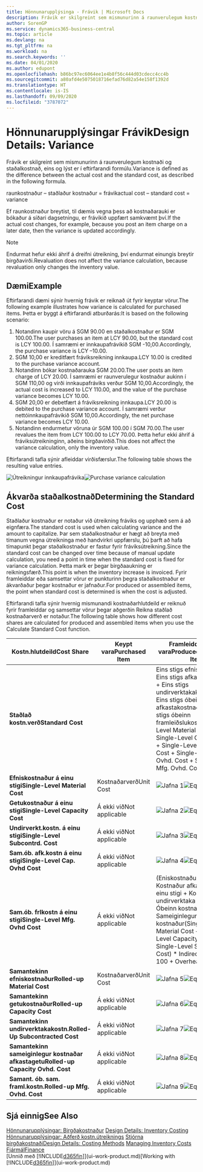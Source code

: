 ```yaml
---
title: Hönnunarupplýsinga - Frávik | Microsoft Docs
description: Frávik er skilgreint sem mismunurinn á raunverulegum kostnaði og staðalkostnað, eins og lýst er í eftirfarandi formúlu.
author: SorenGP
ms.service: dynamics365-business-central
ms.topic: article
ms.devlang: na
ms.tgt_pltfrm: na
ms.workload: na
ms.search.keywords: ''
ms.date: 04/01/2020
ms.author: edupont
ms.openlocfilehash: b86bc97ec6064ee1e4b8f56c444d03cdecc4cc4b
ms.sourcegitcommit: a80afd4e5075018716efad76d82a54e158f1392d
ms.translationtype: HT
ms.contentlocale: is-IS
ms.lasthandoff: 09/09/2020
ms.locfileid: "3787072"
---
```

# <a name="design-details-variance"></a><span data-ttu-id="cd21d-103">Hönnunarupplýsingar Frávik</span><span class="sxs-lookup"><span data-stu-id="cd21d-103">Design Details: Variance</span></span>
<span data-ttu-id="cd21d-104">Frávik er skilgreint sem mismunurinn á raunverulegum kostnaði og staðalkostnað, eins og lýst er í eftirfarandi formúlu.</span><span class="sxs-lookup"><span data-stu-id="cd21d-104">Variance is defined as the difference between the actual cost and the standard cost, as described in the following formula.</span></span>  

 <span data-ttu-id="cd21d-105">raunkostnaður – staðlaður kostnaður = frávik</span><span class="sxs-lookup"><span data-stu-id="cd21d-105">actual cost – standard cost = variance</span></span>  

 <span data-ttu-id="cd21d-106">Ef raunkostnaður breytist, til dæmis vegna þess að kostnaðarauki er bókaður á síðari dagsetningu, er frávikið uppfært samkvæmt því.</span><span class="sxs-lookup"><span data-stu-id="cd21d-106">If the actual cost changes, for example, because you post an item charge on a later date, then the variance is updated accordingly.</span></span>  

> [!NOTE]  
>  <span data-ttu-id="cd21d-107">Endurmat hefur ekki áhrif á dreifni útreikning, því endurmat einungis breytir birgðavirði.</span><span class="sxs-lookup"><span data-stu-id="cd21d-107">Revaluation does not affect the variance calculation, because revaluation only changes the inventory value.</span></span>  

## <a name="example"></a><span data-ttu-id="cd21d-108">Dæmi</span><span class="sxs-lookup"><span data-stu-id="cd21d-108">Example</span></span>  
 <span data-ttu-id="cd21d-109">Eftirfarandi dæmi sýnir hvernig frávik er reiknað út fyrir keyptar vörur.</span><span class="sxs-lookup"><span data-stu-id="cd21d-109">The following example illustrates how variance is calculated for purchased items.</span></span> <span data-ttu-id="cd21d-110">Þetta er byggt á eftirfarandi atburðarás:</span><span class="sxs-lookup"><span data-stu-id="cd21d-110">It is based on the following scenario:</span></span>  

1.  <span data-ttu-id="cd21d-111">Notandinn kaupir vöru á SGM 90.00 en staðalkostnaður er SGM 100.00.</span><span class="sxs-lookup"><span data-stu-id="cd21d-111">The user purchases an item at LCY 90.00, but the standard cost is LCY 100.00.</span></span> <span data-ttu-id="cd21d-112">Í samræmi er innkaupafrávikið SGM -10,00.</span><span class="sxs-lookup"><span data-stu-id="cd21d-112">Accordingly, the purchase variance is LCY –10.00.</span></span>  
2.  <span data-ttu-id="cd21d-113">SGM 10,00 er kreditfært fráviksreikning innkaupa.</span><span class="sxs-lookup"><span data-stu-id="cd21d-113">LCY 10.00 is credited to the purchase variance account.</span></span>  
3.  <span data-ttu-id="cd21d-114">Notandinn bókar kostnaðarauka SGM 20.00.</span><span class="sxs-lookup"><span data-stu-id="cd21d-114">The user posts an item charge of LCY 20.00.</span></span> <span data-ttu-id="cd21d-115">Í samræmi er raunverulegur kostnaður aukinn í SGM 110,00 og virði innkaupafráviks verður SGM 10,00.</span><span class="sxs-lookup"><span data-stu-id="cd21d-115">Accordingly, the actual cost is increased to LCY 110.00, and the value of the purchase variance becomes LCY 10.00.</span></span>  
4.  <span data-ttu-id="cd21d-116">SGM 20,00 er debetfært á fráviksreikning innkaupa.</span><span class="sxs-lookup"><span data-stu-id="cd21d-116">LCY 20.00 is debited to the purchase variance account.</span></span> <span data-ttu-id="cd21d-117">Í samræmi verður nettóinnkaupafrávikið SGM 10,00.</span><span class="sxs-lookup"><span data-stu-id="cd21d-117">Accordingly, the net purchase variance becomes LCY 10.00.</span></span>  
5.  <span data-ttu-id="cd21d-118">Notandinn endurmetur vöruna úr SGM 100.00 í SGM 70.00.</span><span class="sxs-lookup"><span data-stu-id="cd21d-118">The user revalues the item from LCY 100.00 to LCY 70.00.</span></span> <span data-ttu-id="cd21d-119">Þetta hefur ekki áhrif á fráviksútreikninginn, aðeins birgðavirðið.</span><span class="sxs-lookup"><span data-stu-id="cd21d-119">This does not affect the variance calculation, only the inventory value.</span></span>  

 <span data-ttu-id="cd21d-120">Eftirfarandi tafla sýnir afleiddar virðisfærslur.</span><span class="sxs-lookup"><span data-stu-id="cd21d-120">The following table shows the resulting value entries.</span></span>  

 <span data-ttu-id="cd21d-121">![Útreikningur innkaupafrávika](media/design_details_inventory_costing_11_purchase_variance.png "Útreikningur innkaupafrávika")</span><span class="sxs-lookup"><span data-stu-id="cd21d-121">![Purchase variance calculation](media/design_details_inventory_costing_11_purchase_variance.png "Purchase variance calculation")</span></span>  

## <a name="determining-the-standard-cost"></a><span data-ttu-id="cd21d-122">Ákvarða staðalkostnað</span><span class="sxs-lookup"><span data-stu-id="cd21d-122">Determining the Standard Cost</span></span>  
 <span data-ttu-id="cd21d-123">Staðlaður kostnaður er notaður við útreikning fráviks og upphæð sem á að eignfæra.</span><span class="sxs-lookup"><span data-stu-id="cd21d-123">The standard cost is used when calculating variance and the amount to capitalize.</span></span> <span data-ttu-id="cd21d-124">Þar sem staðalkostnaður er hægt að breyta með tímanum vegna útreikninga með handvirkri uppfærslu, þú þarft að hafa tímapunkt þegar staðalkostnaður er fastur fyrir fráviksútreikning.</span><span class="sxs-lookup"><span data-stu-id="cd21d-124">Since the standard cost can be changed over time because of manual update calculation, you need a point in time when the standard cost is fixed for variance calculation.</span></span> <span data-ttu-id="cd21d-125">Þetta mark er þegar birgðaaukning er reikningsfærð.</span><span class="sxs-lookup"><span data-stu-id="cd21d-125">This point is when the inventory increase is invoiced.</span></span> <span data-ttu-id="cd21d-126">Fyrir framleiddar eða samsettar vörur er punkturinn þegra staðalkostnaður er ákvarðaður þegar kostnaður er jafnaður.</span><span class="sxs-lookup"><span data-stu-id="cd21d-126">For produced or assembled items, the point when standard cost is determined is when the cost is adjusted.</span></span>  

 <span data-ttu-id="cd21d-127">Eftirfarandi tafla sýnir hvernig mismunandi kostnaðarhlutdeild er reiknuð fyrir framleiddar og samsettar vörur þegar aðgerðin Reikna staðlað kostnaðarverð er notaður.</span><span class="sxs-lookup"><span data-stu-id="cd21d-127">The following table shows how different cost shares are calculated for produced and assembled items when you use the Calculate Standard Cost function.</span></span>  

|<span data-ttu-id="cd21d-128">Kostn.hlutdeild</span><span class="sxs-lookup"><span data-stu-id="cd21d-128">Cost Share</span></span>|<span data-ttu-id="cd21d-129">Keypt vara</span><span class="sxs-lookup"><span data-stu-id="cd21d-129">Purchased Item</span></span>|<span data-ttu-id="cd21d-130">Framleidd/samsett vara</span><span class="sxs-lookup"><span data-stu-id="cd21d-130">Produced/Assembled Item</span></span>|  
|----------------|--------------------|------------------------------|  
|<span data-ttu-id="cd21d-131">**Staðlað kostn.verð**</span><span class="sxs-lookup"><span data-stu-id="cd21d-131">**Standard Cost**</span></span>||<span data-ttu-id="cd21d-132">Eins stigs efniskostnaður + Eins stigs  afkastakostnaður + Eins stigs undirverktakakostnaður + Eins stigs óbeinn afkastakostnaður + Eins stigs óbeinn framleiðslukostnaður</span><span class="sxs-lookup"><span data-stu-id="cd21d-132">Single-Level Material Cost + Single-Level Capacity Cost + Single-Level Subcontrd. Cost + Single-Level Cap. Ovhd. Cost + Single-Level Mfg. Ovhd. Cost</span></span>|  
|<span data-ttu-id="cd21d-133">**Efniskostnaður á einu stigi**</span><span class="sxs-lookup"><span data-stu-id="cd21d-133">**Single-Level Material Cost**</span></span>|<span data-ttu-id="cd21d-134">Kostnaðarverð</span><span class="sxs-lookup"><span data-stu-id="cd21d-134">Unit Cost</span></span>|<span data-ttu-id="cd21d-135">![Jafna 1](media/design_details_inventory_costing_11_equation_1.png "Jafna 1")</span><span class="sxs-lookup"><span data-stu-id="cd21d-135">![Equation 1](media/design_details_inventory_costing_11_equation_1.png "Equation 1")</span></span>|  
|<span data-ttu-id="cd21d-136">**Getukostnaður á einu stigi**</span><span class="sxs-lookup"><span data-stu-id="cd21d-136">**Single-Level Capacity Cost**</span></span>|<span data-ttu-id="cd21d-137">Á ekki við</span><span class="sxs-lookup"><span data-stu-id="cd21d-137">Not applicable</span></span>|<span data-ttu-id="cd21d-138">![Jafna 2](media/design_details_inventory_costing_11_equation_2.png "Jafna 2")</span><span class="sxs-lookup"><span data-stu-id="cd21d-138">![Equation 2](media/design_details_inventory_costing_11_equation_2.png "Equation 2")</span></span>|  
|<span data-ttu-id="cd21d-139">**Undirverkt.kostn. á einu stigi**</span><span class="sxs-lookup"><span data-stu-id="cd21d-139">**Single-Level Subcontrd. Cost**</span></span>|<span data-ttu-id="cd21d-140">Á ekki við</span><span class="sxs-lookup"><span data-stu-id="cd21d-140">Not applicable</span></span>|<span data-ttu-id="cd21d-141">![Jafna 3](media/design_details_inventory_costing_11_equation_3.png "Jafna 3")</span><span class="sxs-lookup"><span data-stu-id="cd21d-141">![Equation 3](media/design_details_inventory_costing_11_equation_3.png "Equation 3")</span></span>|  
|<span data-ttu-id="cd21d-142">**Sam.ób. afk.kostn á einu stigi**</span><span class="sxs-lookup"><span data-stu-id="cd21d-142">**Single-Level Cap. Ovhd Cost**</span></span>|<span data-ttu-id="cd21d-143">Á ekki við</span><span class="sxs-lookup"><span data-stu-id="cd21d-143">Not applicable</span></span>|<span data-ttu-id="cd21d-144">![Jafna 4](media/design_details_inventory_costing_11_equation_4.png "Jafna 4")</span><span class="sxs-lookup"><span data-stu-id="cd21d-144">![Equation 4](media/design_details_inventory_costing_11_equation_4.png "Equation 4")</span></span>|  
|<span data-ttu-id="cd21d-145">**Sam.ób. frlkostn á einu stigi**</span><span class="sxs-lookup"><span data-stu-id="cd21d-145">**Single-Level Mfg. Ovhd Cost**</span></span>|<span data-ttu-id="cd21d-146">Á ekki við</span><span class="sxs-lookup"><span data-stu-id="cd21d-146">Not applicable</span></span>|<span data-ttu-id="cd21d-147">(Eniskostnaður á einu stigi + Kostnaður afkastaveitu á einu stigi + Kostnaður undirverktaka á einu stigi) \* Óbeinn kostnaður % / 100 + Sameiginlegur kostnaður</span><span class="sxs-lookup"><span data-stu-id="cd21d-147">(Single-Level Material Cost + Single-Level Capacity Cost + Single-Level Subcontrd. Cost) \* Indirect Cost % / 100 + Overhead Rate</span></span>|  
|<span data-ttu-id="cd21d-148">**Samantekinn efniskostnaður**</span><span class="sxs-lookup"><span data-stu-id="cd21d-148">**Rolled-up Material Cost**</span></span>|<span data-ttu-id="cd21d-149">Kostnaðarverð</span><span class="sxs-lookup"><span data-stu-id="cd21d-149">Unit Cost</span></span>|<span data-ttu-id="cd21d-150">![Jafna 5](media/design_details_inventory_costing_11_equation_5.png "Jafna 5")</span><span class="sxs-lookup"><span data-stu-id="cd21d-150">![Equation 5](media/design_details_inventory_costing_11_equation_5.png "Equation 5")</span></span>|  
|<span data-ttu-id="cd21d-151">**Samantekinn getukostnaður**</span><span class="sxs-lookup"><span data-stu-id="cd21d-151">**Rolled-up Capacity Cost**</span></span>|<span data-ttu-id="cd21d-152">Á ekki við</span><span class="sxs-lookup"><span data-stu-id="cd21d-152">Not applicable</span></span>|<span data-ttu-id="cd21d-153">![Jafna 6](media/design_details_inventory_costing_11_equation_6.png "Jafna 6")</span><span class="sxs-lookup"><span data-stu-id="cd21d-153">![Equation 6](media/design_details_inventory_costing_11_equation_6.png "Equation 6")</span></span>|  
|<span data-ttu-id="cd21d-154">**Samantekinn undirverktakakostn.**</span><span class="sxs-lookup"><span data-stu-id="cd21d-154">**Rolled-Up Subcontracted Cost**</span></span>|<span data-ttu-id="cd21d-155">Á ekki við</span><span class="sxs-lookup"><span data-stu-id="cd21d-155">Not applicable</span></span>|<span data-ttu-id="cd21d-156">![Jafna 7](media/design_details_inventory_costing_11_equation_7.png "Jafna 7")</span><span class="sxs-lookup"><span data-stu-id="cd21d-156">![Equation 7](media/design_details_inventory_costing_11_equation_7.png "Equation 7")</span></span>|  
|<span data-ttu-id="cd21d-157">**Samantekinn sameiginlegur kostnaðar afkastagetu**</span><span class="sxs-lookup"><span data-stu-id="cd21d-157">**Rolled-up Capacity Ovhd. Cost**</span></span>|<span data-ttu-id="cd21d-158">Á ekki við</span><span class="sxs-lookup"><span data-stu-id="cd21d-158">Not applicable</span></span>|<span data-ttu-id="cd21d-159">![Jafna 8](media/design_details_inventory_costing_11_equation_8.png "Jafna 8")</span><span class="sxs-lookup"><span data-stu-id="cd21d-159">![Equation 8](media/design_details_inventory_costing_11_equation_8.png "Equation 8")</span></span>|  
|<span data-ttu-id="cd21d-160">**Samant. ób. sam. framl.kostn.**</span><span class="sxs-lookup"><span data-stu-id="cd21d-160">**Rolled-up Mfg. Ovhd. Cost**</span></span>|<span data-ttu-id="cd21d-161">Á ekki við</span><span class="sxs-lookup"><span data-stu-id="cd21d-161">Not applicable</span></span>|<span data-ttu-id="cd21d-162">![Jafna 9](media/design_details_inventory_costing_11_equation_9.png "Jafna 9")</span><span class="sxs-lookup"><span data-stu-id="cd21d-162">![Equation 9](media/design_details_inventory_costing_11_equation_9.png "Equation 9")</span></span>|  

## <a name="see-also"></a><span data-ttu-id="cd21d-163">Sjá einnig</span><span class="sxs-lookup"><span data-stu-id="cd21d-163">See Also</span></span>  
 <span data-ttu-id="cd21d-164">[Hönnunarupplýsingar: Birgðakostnaður](design-details-inventory-costing.md) </span><span class="sxs-lookup"><span data-stu-id="cd21d-164">[Design Details: Inventory Costing](design-details-inventory-costing.md) </span></span>  
 <span data-ttu-id="cd21d-165">[Hönnunarupplýsingar: Aðferð kostn.útreiknings](design-details-costing-methods.md) [Stjórna birgðakostnaði](finance-manage-inventory-costs.md)</span><span class="sxs-lookup"><span data-stu-id="cd21d-165">[Design Details: Costing Methods](design-details-costing-methods.md) [Managing Inventory Costs](finance-manage-inventory-costs.md)</span></span>  
 [<span data-ttu-id="cd21d-166">Fjármál</span><span class="sxs-lookup"><span data-stu-id="cd21d-166">Finance</span></span>](finance.md)  
 <span data-ttu-id="cd21d-167">[Unnið með [!INCLUDE[d365fin](includes/d365fin_md.md)]](ui-work-product.md)</span><span class="sxs-lookup"><span data-stu-id="cd21d-167">[Working with [!INCLUDE[d365fin](includes/d365fin_md.md)]](ui-work-product.md)</span></span>
